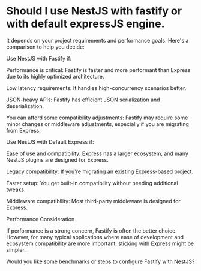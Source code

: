 # Should I use NestJS with fastify or with default expressJS engine.

It depends on your project requirements and performance goals. Here's a comparison to help you decide:

Use NestJS with Fastify if:

Performance is critical: Fastify is faster and more performant than Express due to its highly optimized architecture.

Low latency requirements: It handles high-concurrency scenarios better.

JSON-heavy APIs: Fastify has efficient JSON serialization and deserialization.

You can afford some compatibility adjustments: Fastify may require some minor changes or middleware adjustments, especially if you are migrating from Express.


Use NestJS with Default Express if:

Ease of use and compatibility: Express has a larger ecosystem, and many NestJS plugins are designed for Express.

Legacy compatibility: If you're migrating an existing Express-based project.

Faster setup: You get built-in compatibility without needing additional tweaks.

Middleware compatibility: Most third-party middleware is designed for Express.


Performance Consideration

If performance is a strong concern, Fastify is often the better choice. However, for many typical applications where ease of development and ecosystem compatibility are more important, sticking with Express might be simpler.

Would you like some benchmarks or steps to configure Fastify with NestJS?

